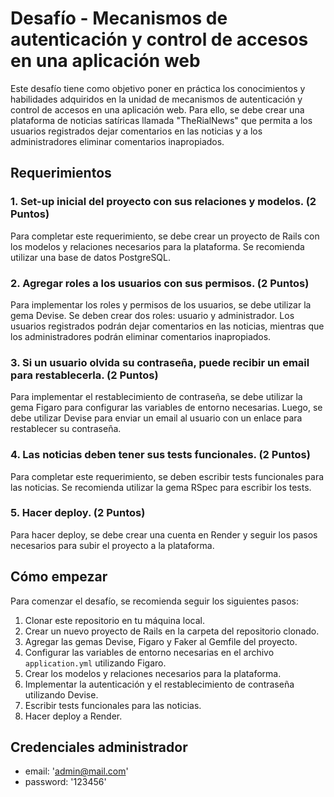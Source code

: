 # Desafío - Mecanismos de autenticación y control de accesos en una aplicación web

Este desafío tiene como objetivo poner en práctica los conocimientos y habilidades adquiridos en la unidad de mecanismos de autenticación y control de accesos en una aplicación web. Para ello, se debe crear una plataforma de noticias satíricas llamada "TheRialNews" que permita a los usuarios registrados dejar comentarios en las noticias y a los administradores eliminar comentarios inapropiados.

## Requerimientos

### 1. Set-up inicial del proyecto con sus relaciones y modelos. (2 Puntos)

Para completar este requerimiento, se debe crear un proyecto de Rails con los modelos y relaciones necesarios para la plataforma. Se recomienda utilizar una base de datos PostgreSQL.

### 2. Agregar roles a los usuarios con sus permisos. (2 Puntos)

Para implementar los roles y permisos de los usuarios, se debe utilizar la gema Devise. Se deben crear dos roles: usuario y administrador. Los usuarios registrados podrán dejar comentarios en las noticias, mientras que los administradores podrán eliminar comentarios inapropiados.

### 3. Si un usuario olvida su contraseña, puede recibir un email para restablecerla. (2 Puntos)

Para implementar el restablecimiento de contraseña, se debe utilizar la gema Figaro para configurar las variables de entorno necesarias. Luego, se debe utilizar Devise para enviar un email al usuario con un enlace para restablecer su contraseña.

### 4. Las noticias deben tener sus tests funcionales. (2 Puntos)

Para completar este requerimiento, se deben escribir tests funcionales para las noticias. Se recomienda utilizar la gema RSpec para escribir los tests.

### 5. Hacer deploy. (2 Puntos)

Para hacer deploy, se debe crear una cuenta en Render y seguir los pasos necesarios para subir el proyecto a la plataforma.

## Cómo empezar

Para comenzar el desafío, se recomienda seguir los siguientes pasos:

1. Clonar este repositorio en tu máquina local.
2. Crear un nuevo proyecto de Rails en la carpeta del repositorio clonado.
3. Agregar las gemas Devise, Figaro y Faker al Gemfile del proyecto.
4. Configurar las variables de entorno necesarias en el archivo `application.yml` utilizando Figaro.
5. Crear los modelos y relaciones necesarios para la plataforma.
6. Implementar la autenticación y el restablecimiento de contraseña utilizando Devise.
7. Escribir tests funcionales para las noticias.
8. Hacer deploy a Render.

## Credenciales administrador

- email: 'admin@mail.com'
- password: '123456'
